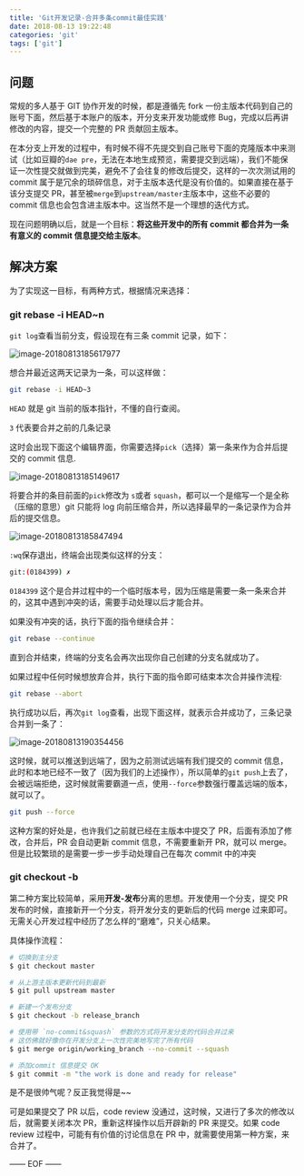 ```yaml
---
title: 'Git开发记录-合并多条commit最佳实践'
date: 2018-08-13 19:22:48
categories: 'git'
tags: ['git']
---
```


## 问题

常规的多人基于 GIT 协作开发的时候，都是遵循先 fork 一份主版本代码到自己的账号下面，然后基于本账户的版本，开分支来开发功能或修 Bug，完成以后再讲修改的内容，提交一个完整的 PR 贡献回主版本。

在本分支上开发的过程中，有时候不得不先提交到自己账号下面的克隆版本中来测试（比如豆瓣的`dae pre`，无法在本地生成预览，需要提交到远端），我们不能保证一次性提交就做到完美，避免不了会往复的修改后提交，这样的一次次测试用的 commit 属于是冗余的琐碎信息，对于主版本迭代是没有价值的。如果直接在基于该分支提交 PR，甚至被`merge`到`upstream/master`主版本中，这些不必要的 commit 信息也会包含进主版本中。这当然不是一个理想的迭代方式。

现在问题明确以后，就是一个目标：**将这些开发中的所有 commit 都合并为一条有意义的 commit 信息提交给主版本**。

<!--more-->

## 解决方案

为了实现这一目标，有两种方式，根据情况来选择：

### git rebase -i HEAD~n

`git log`查看当前分支，假设现在有三条 commit 记录，如下：

![image-20180813185617977](http://vimiix-blog.oss-cn-qingdao.aliyuncs.com/image-20180813185617977.png)

想合并最近这两天记录为一条，可以这样做：

```bash
git rebase -i HEAD~3
```

`HEAD` 就是 git 当前的版本指针，不懂的自行查阅。

`3` 代表要合并之前的几条记录

这时会出现下面这个编辑界面，你需要选择`pick`（选择）第一条来作为合并后提交的 commit 信息.

![image-20180813185149617](http://vimiix-blog.oss-cn-qingdao.aliyuncs.com/image-20180813185814408.png)

将要合并的条目前面的`pick`修改为 `s`或者 `squash`，都可以一个是缩写一个是全称（压缩的意思）git 只能将 log 向前压缩合并，所以选择最早的一条记录作为合并后的提交信息。

![image-20180813185847494](http://vimiix-blog.oss-cn-qingdao.aliyuncs.com/image-20180813185847494.png)

`:wq`保存退出，终端会出现类似这样的分支：

```bash
git:(0184399) ✗
```

`0184399` 这个是合并过程中的一个临时版本号，因为压缩是需要一条一条来合并的，这其中遇到冲突的话，需要手动处理以后才能合并。

如果没有冲突的话，执行下面的指令继续合并：

```bash
git rebase --continue
```

直到合并结束，终端的分支名会再次出现你自己创建的分支名就成功了。

如果过程中任何时候想放弃合并，执行下面的指令即可结束本次合并操作流程:

```bash
git rebase --abort
```

执行成功以后，再次`git log`查看，出现下面这样，就表示合并成功了，三条记录合并到一条了：

![image-20180813190354456](http://vimiix-blog.oss-cn-qingdao.aliyuncs.com/image-20180813190354456.png)

这时候，就可以推送到远端了，因为之前测试远端有我们提交的 commit 信息，此时和本地已经不一致了（因为我们的上述操作），所以简单的`git push`上去了，会被远端拒绝，这时候就需要霸道一点，使用`--force`参数强行覆盖远端的版本，就可以了。

```bash
git push --force
```

这种方案的好处是，也许我们之前就已经在主版本中提交了 PR，后面有添加了修改，合并后，PR 会自动更新 commit 信息，不需要重新开 PR，就可以 merge。但是比较繁琐的是需要一步一步手动处理自己在每次 commit 中的冲突

### git checkout -b

第二种方案比较简单，采用**开发-发布**分离的思想。开发使用一个分支，提交 PR 发布的时候，直接新开一个分支，将开发分支的更新后的代码 merge 过来即可。无需关心开发过程中经历了怎么样的“磨难”，只关心结果。

具体操作流程：

```bash
# 切换到主分支
$ git checkout master

# 从上游主版本更新代码到最新
$ git pull upstream master

# 新建一个发布分支
$ git checkout -b release_branch

# 使用带 `no-commit&squash` 参数的方式将开发分支的代码合并过来
# 这仿佛就好像你在开发分支上一次性完美地写完了所有代码
$ git merge origin/working_branch --no-commit --squash

# 添加commit 信息提交 OK
$ git commit -m "the work is done and ready for release"
```

是不是很帅气呢？反正我觉得是~~

可是如果提交了 PR 以后，code review 没通过，这时候，又进行了多次的修改以后，就需要关闭本次 PR，重新这样操作以后开辟新的 PR 来提交。如果 code review 过程中，可能有有价值的讨论信息在 PR 中，就需要使用第一种方案，来合并了。

—— EOF ——
